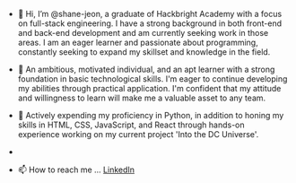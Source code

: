 - 👋 Hi, I’m @shane-jeon, a graduate of Hackbright Academy with a focus on full-stack engineering. I have a strong background in both front-end and back-end development and am currently seeking work in those areas. I am an eager learner and passionate about programming, constantly seeking to expand my skillset and knowledge in the field. 

- 👀 An ambitious, motivated individual, and an apt learner with a strong foundation in basic technological skills. I'm eager to continue developing my abilities through practical application. I'm confident that my attitude and willingness to learn will make me a valuable asset to any team.

- 🌱 Actively expending my proficiency in Python, in addition to honing my skills in HTML, CSS, JavaScript, and React through hands-on experience working on my current project 'Into the DC Universe'.
- 
- 📫 How to reach me ... [LinkedIn](https://www.linkedin.com/in/shane-jeon-7b2663160/)

<!---
shane-jeon/shane-jeon is a ✨ special ✨ repository because its `README.md` (this file) appears on your GitHub profile.
You can click the Preview link to take a look at your changes.
--->
